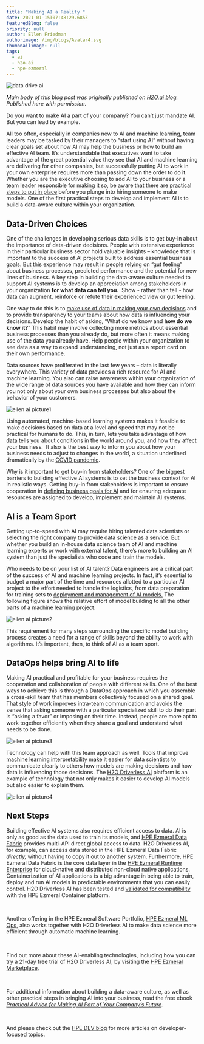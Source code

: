 ```yaml
---
title: "Making AI a Reality "
date: 2021-01-15T07:48:29.685Z
featuredBlog: false
priority: null
author: Ellen Friedman
authorimage: /img/blogs/Avatar4.svg
thumbnailimage: null
tags:
  - ai
  - h2o.ai
  - hpe-ezmeral
---
```

![data drive ai](https://hpe-developer-portal.s3.amazonaws.com/uploads/media/2020/12/data-drive-ai-1610724616865.JPG)

*Main body of this blog post was originally published on [H2O.ai blog](https://www.h2o.ai/blog/making-ai-a-reality/). Published here with permission.*

Do you want to make AI a part of your company? You can’t just mandate AI. But you can lead by example. 

All too often, especially in companies new to AI and machine learning, team leaders may be tasked by their managers to “start using AI” without having clear goals set about how AI may help the business or how to build an effective AI team. It’s understandable that executives want to take advantage of the great potential value they see that AI and machine learning are delivering for other companies, but successfully putting AI to work in your own enterprise requires more than passing down the order to do it. Whether you are the executive choosing to add AI to your business or a team leader responsible for making it so, be aware that there are [practical steps to put in place](https://www.h2o.ai/blog/in-a-world-wh) before you plunge into hiring someone to make models. One of the first practical steps to develop and implement AI is to build a data-aware culture within your organization. 

## Data-Driven Choices

One of the challenges in developing serious data skills is to get buy-in about the importance of data-driven decisions. People with extensive experience in their particular business sector hold valuable insights – knowledge that is important to the success of AI projects built to address essential business goals. But this experience may result in people relying on “gut feeling” about business processes, predicted performance and the potential for new lines of business. A key step in building the data-aware culture needed to support AI systems is to develop an appreciation among stakeholders in your organization **for what data can tell you.**  Show - rather than tell - how data can augment, reinforce or refute their experienced view or gut feeling. 



One way to do this is to [make use of data in making your own decisions](https://www.h2o.ai/blog/the-benefits-of-budget-allocation-with-ai-driven-marketing-mix-models/) and to provide transparency to your teams about how data is influencing your decisions. Develop the habit of asking, “What do we know and **how do we know it?**” This habit may involve collecting more metrics about essential business processes than you already do, but more often it means making use of the data you already have. Help people within your organization to see data as a way to expand understanding, not just as a report card on their own performance. 



Data sources have proliferated in the last few years – data is literally everywhere. This variety of data provides a rich resource for AI and machine learning. You also can raise awareness within your organization of the wide range of data sources you have available and how they can inform you not only about your own business processes but also about the behavior of your customers. 

![ellen ai picture1](https://hpe-developer-portal.s3.amazonaws.com/uploads/media/2020/12/ellen-ai-picture1-1610696869470.png)

Using automated, machine-based learning systems makes it feasible to make decisions based on data at a level and speed that may not be practical for humans to do. This, in turn, lets you take advantage of how data tells you about conditions in the world around you, and how they affect your business.  It also is the best way to inform you about how your business needs to adjust to changes in the world, a situation underlined dramatically by the [COVID pandemic](https://www.h2o.ai/covid-19/). 



Why is it important to get buy-in from stakeholders? One of the biggest barriers to building effective AI systems is to set the business context for AI in realistic ways. Getting buy-in from stakeholders is important to ensure cooperation in [defining business goals for AI](https://www.h2o.ai/webinars/?commid=433866) and for ensuring adequate resources are assigned to develop, implement and maintain AI systems. 

## AI is a Team Sport

Getting up-to-speed with AI may require hiring talented data scientists or selecting the right company to provide data science as a service. But whether you build an in-house data science team of AI and machine learning experts or work with external talent, there’s more to building an AI system than just the specialists who code and train the models.   



Who needs to be on your list of AI talent? Data engineers are a critical part of the success of AI and machine learning projects. In fact, it’s essential to budget a major part of the time and resources allotted to a particular AI project to the effort needed to handle the logistics, from data preparation for training sets to [deployment and management of AI models.](https://www.h2o.ai/blog/deploying-models-to-maximise-the-impact-of-machine-learning-part-1/) The following figure shows the relative effort of model building to all the other parts of a machine learning project.



![ellen ai picture2](https://hpe-developer-portal.s3.amazonaws.com/uploads/media/2020/12/ellen-ai-picture2-1610696879470.png)

This requirement for many steps surrounding the specific model building process creates a need for a range of skills beyond the ability to work with algorithms. It’s important, then, to think of AI as a team sport. 



## DataOps helps bring AI to life

Making AI practical and profitable for your business requires the cooperation and collaboration of people with different skills. One of the best ways to achieve this is through a DataOps approach in which you assemble a cross-skill team that has members collectively focused on a shared goal. That style of work improves intra-team communication and avoids the sense that asking someone with a particular specialized skill to do their part is “asking a favor” or imposing on their time. Instead, people are more apt to work together efficiently when they share a goal and understand what needs to be done. 



![ellen ai picture3](https://hpe-developer-portal.s3.amazonaws.com/uploads/media/2020/12/ellen-ai-picture3-1610696885974.png)

Technology can help with this team approach as well. Tools that improve [machine learning interpretability](https://www.h2o.ai/blog/interview-with-patrick-hall-machine-learning-h2o-ai-machine-learning-interpretability/) make it easier for data scientists to communicate clearly to others how models are making decisions and how data is influencing those decisions. The [H2O Driverless AI](https://www.hpe.com/us/en/software/marketplace/h2o.html) platform is an example of technology that not only makes it easier to develop AI models but also easier to explain them. 


![ellen ai picture4](https://hpe-developer-portal.s3.amazonaws.com/uploads/media/2020/12/ellen-ai-picture4-1610696892273.png)


## Next Steps

Building effective AI systems also requires efficient access to data. AI is only as good as the data used to train its models, and [HPE Ezmeral Data Fabric](https://www.hpe.com/us/en/software/data-fabric.html) provides multi-API direct global access to data. H2O Driverless AI, for example, can access data stored in the HPE Ezmeral Data Fabric *directly,* without having to copy it out to another system. Furthermore, HPE Ezmeral Data Fabric is the core data layer in the [HPE Ezmeral Runtime Enterprise](https://www.hpe.com/us/en/software/ezmeral-runtime.html) for cloud-native and distributed non-cloud native applications. Containerization of AI applications is a big advantage in being able to train, deploy and run AI models in predictable environments that you can easily control. H2O Driverless AI has been tested and [validated for compatibility](https://www.hpe.com/us/en/software/marketplace/h2o.html) with the HPE Ezmeral Container platform.

 

Another offering in the HPE Ezmeral Software Portfolio, [HPE Ezmeral ML Ops](https://www.hpe.com/us/en/solutions/machine-learning-operations.html), also works together with H2O Driverless AI to make data science more efficient through automatic machine learning.  

 

Find out more about these AI-enabling technologies, including how you can try a 21-day free trial of H2O Driverless AI, by visiting the [HPE Ezmeral Marketplace](https://www.hpe.com/us/en/software/marketplace/h2o.html).

 

For additional information about building a data-aware culture, as well as other practical steps in bringing AI into your business, read the free ebook *[Practical Advice for Making AI Part of Your Company’s Future](https://www.h2o.ai/resources/ebook/practical-advice-for-making-ai-part-of-your-companys-future/).*

 

And please check out the [HPE DEV blog](https://developer.hpe.com/) for more articles on developer-focused topics.
